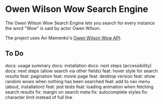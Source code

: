 # Owen Wilson Wow Search Engine

The Owen Wilson Wow Search Engine lets you search for every instance the word "Wow" is said by actor Owen Wilson.

The project uses Avi Mamenko's [Owen Wilson Wow API](https://owen-wilson-wow-api.onrender.com/).

## To Do

docs: usage summary
docs: installation
docs: next steps (accessibility)
docs: next steps (allow search via other fields)
feat: hover style for search results
feat: pagination
feat: movie page
feat: desktop version
feat: show random wows when nothing has been searched
feat: add to nav menu (about, installation)
feat: jest tests
feat: loading animation when fetching search results
fix: margin on search meta
fix: autocomplete styles
fix: character limit instead of full line
